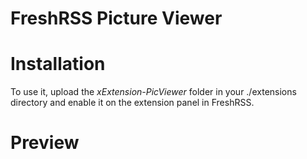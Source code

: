 # FreshRSS Picture Viewer 

# Installation
To use it, upload the *xExtension-PicViewer* folder in your ./extensions directory and enable it on the extension panel in FreshRSS.

# Preview
